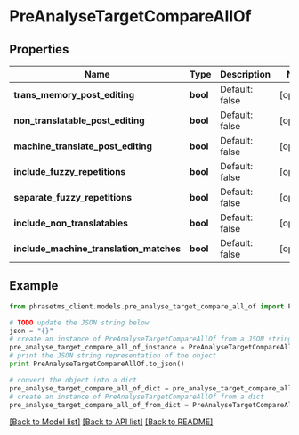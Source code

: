 # PreAnalyseTargetCompareAllOf

## Properties

| Name                                    | Type     | Description    | Notes      |
| --------------------------------------- | -------- | -------------- | ---------- |
| **trans_memory_post_editing**           | **bool** | Default: false | [optional] |
| **non_translatable_post_editing**       | **bool** | Default: false | [optional] |
| **machine_translate_post_editing**      | **bool** | Default: false | [optional] |
| **include_fuzzy_repetitions**           | **bool** | Default: false | [optional] |
| **separate_fuzzy_repetitions**          | **bool** | Default: false | [optional] |
| **include_non_translatables**           | **bool** | Default: false | [optional] |
| **include_machine_translation_matches** | **bool** | Default: false | [optional] |

## Example

```python
from phrasetms_client.models.pre_analyse_target_compare_all_of import PreAnalyseTargetCompareAllOf

# TODO update the JSON string below
json = "{}"
# create an instance of PreAnalyseTargetCompareAllOf from a JSON string
pre_analyse_target_compare_all_of_instance = PreAnalyseTargetCompareAllOf.from_json(json)
# print the JSON string representation of the object
print PreAnalyseTargetCompareAllOf.to_json()

# convert the object into a dict
pre_analyse_target_compare_all_of_dict = pre_analyse_target_compare_all_of_instance.to_dict()
# create an instance of PreAnalyseTargetCompareAllOf from a dict
pre_analyse_target_compare_all_of_from_dict = PreAnalyseTargetCompareAllOf.from_dict(pre_analyse_target_compare_all_of_dict)
```

[[Back to Model list]](../README.md#documentation-for-models) [[Back to API list]](../README.md#documentation-for-api-endpoints) [[Back to README]](../README.md)
